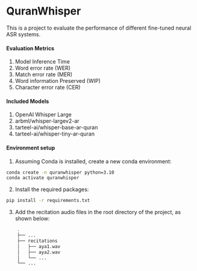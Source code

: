 # QuranWhisper
This is a project to evaluate the performance of different fine-tuned neural ASR systems.  
#### Evaluation Metrics 
1. Model Inference Time 
2. Word error rate (WER) 
3. Match error rate (MER) 
4. Word information Preserved (WIP) 
5. Character error rate (CER) 
#### Included Models 
1. OpenAI Whisper Large 
2. arbml/whisper-largev2-ar
3. tarteel-ai/whisper-base-ar-quran
4. tarteel-ai/whisper-tiny-ar-quran


#### Environment setup 
1. Assuming Conda is installed, create a new conda environment: 
```bash
conda create -n quranwhisper python=3.10 
conda activate quranwhisper 
``` 
2. Install the required packages: 
```bash
pip install -r requirements.txt 
```
3. Add the recitation audio files in the root directory of the project, as shown below: 
```bash
    .
    ├── ...
    ├── recitations                    
    │   ├── aya1.wav          
    │   ├── aya2.wav         
    │   └── ...                
    └── ...
```